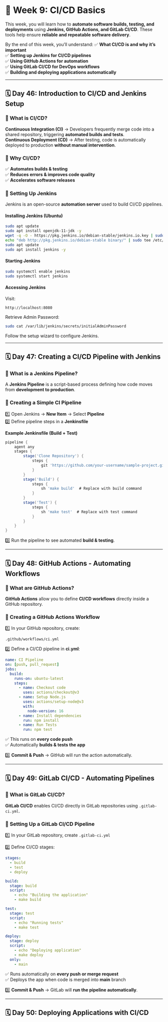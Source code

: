 # **📌 Week 9: CI/CD Basics**  
This week, you will learn how to **automate software builds, testing, and deployments** using **Jenkins, GitHub Actions, and GitLab CI/CD**. These tools help ensure **reliable and repeatable software delivery**.

By the end of this week, you’ll understand:
✅ **What CI/CD is and why it’s important**  
✅ **Setting up Jenkins for CI/CD pipelines**  
✅ **Using GitHub Actions for automation**  
✅ **Using GitLab CI/CD for DevOps workflows**  
✅ **Building and deploying applications automatically**  

---

## **🗓️ Day 46: Introduction to CI/CD and Jenkins Setup**  

### **🔹 What is CI/CD?**
**Continuous Integration (CI)** → Developers frequently merge code into a shared repository, triggering **automated builds and tests**.  
**Continuous Deployment (CD)** → After testing, code is automatically deployed to production **without manual intervention**.  

### **🔹 Why CI/CD?**
✅ **Automates builds & testing**  
✅ **Reduces errors & improves code quality**  
✅ **Accelerates software releases**  

### **🔹 Setting Up Jenkins**
Jenkins is an open-source **automation server** used to build CI/CD pipelines.

#### **Installing Jenkins (Ubuntu)**
```bash
sudo apt update
sudo apt install openjdk-11-jdk -y
wget -q -O - https://pkg.jenkins.io/debian-stable/jenkins.io.key | sudo apt-key add -
echo "deb http://pkg.jenkins.io/debian-stable binary/" | sudo tee /etc/apt/sources.list.d/jenkins.list
sudo apt update
sudo apt install jenkins -y
```
#### **Starting Jenkins**
```bash
sudo systemctl enable jenkins
sudo systemctl start jenkins
```
#### **Accessing Jenkins**
Visit:
```
http://localhost:8080
```
Retrieve Admin Password:
```bash
sudo cat /var/lib/jenkins/secrets/initialAdminPassword
```
Follow the setup wizard to configure Jenkins.

---

## **🗓️ Day 47: Creating a CI/CD Pipeline with Jenkins**  

### **🔹 What is a Jenkins Pipeline?**
A **Jenkins Pipeline** is a script-based process defining how code moves from **development to production**.

### **🔹 Creating a Simple CI Pipeline**
1️⃣ Open Jenkins → **New Item** → Select **Pipeline**  
2️⃣ Define pipeline steps in a **Jenkinsfile**  

**Example Jenkinsfile (Build + Test)**  
```groovy
pipeline {
    agent any
    stages {
        stage('Clone Repository') {
            steps {
                git 'https://github.com/your-username/sample-project.git'
            }
        }
        stage('Build') {
            steps {
                sh 'make build'  # Replace with build command
            }
        }
        stage('Test') {
            steps {
                sh 'make test'  # Replace with test command
            }
        }
    }
}
```
3️⃣ Run the pipeline to see automated **build & testing**.

---

## **🗓️ Day 48: GitHub Actions - Automating Workflows**  

### **🔹 What are GitHub Actions?**
**GitHub Actions** allow you to define **CI/CD workflows** directly inside a GitHub repository.  

### **🔹 Creating a GitHub Actions Workflow**
1️⃣ In your GitHub repository, create:
```
.github/workflows/ci.yml
```
2️⃣ Define a CI/CD pipeline in **ci.yml**:

```yaml
name: CI Pipeline
on: [push, pull_request]
jobs:
  build:
    runs-on: ubuntu-latest
    steps:
      - name: Checkout code
        uses: actions/checkout@v3
      - name: Setup Node.js
        uses: actions/setup-node@v3
        with:
          node-version: 16
      - name: Install dependencies
        run: npm install
      - name: Run Tests
        run: npm test
```
✅ This runs on **every code push**  
✅ Automatically **builds & tests the app**  

3️⃣ **Commit & Push** → GitHub will run the action automatically.

---

## **🗓️ Day 49: GitLab CI/CD - Automating Pipelines**  

### **🔹 What is GitLab CI/CD?**
**GitLab CI/CD** enables CI/CD directly in GitLab repositories using `.gitlab-ci.yml`.

### **🔹 Setting Up a GitLab CI/CD Pipeline**
1️⃣ In your GitLab repository, create `.gitlab-ci.yml`  

2️⃣ Define CI/CD stages:
```yaml
stages:
  - build
  - test
  - deploy

build:
  stage: build
  script:
    - echo "Building the application"
    - make build

test:
  stage: test
  script:
    - echo "Running tests"
    - make test

deploy:
  stage: deploy
  script:
    - echo "Deploying application"
    - make deploy
  only:
    - main
```
✅ Runs automatically on **every push or merge request**  
✅ Deploys the app when code is merged into **main** branch  

3️⃣ **Commit & Push** → GitLab will **run the pipeline automatically**.

---

## **🗓️ Day 50: Deploying Applications with CI/CD**  

